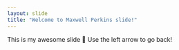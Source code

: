 ```yaml
---
layout: slide
title: "Welcome to Maxwell Perkins slide!"
---
```

This is my awesome slide 🎉
Use the left arrow to go back!



